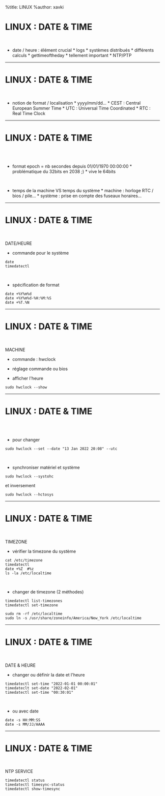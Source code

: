 %title: LINUX
%author: xavki


# LINUX : DATE & TIME

<br>

* date / heure : élément crucial
		* logs
		* systèmes distribués
		* différents calculs
		* gettimeoftheday
		* tellement important 
				* NTP/PTP

-----------------------------------------------------------------

# LINUX : DATE & TIME

<br>

* notion de format / localisation
		* yyyy/mm/dd...
		* CEST : Central European Summer Time
		* UTC : Universal Time Coordinated
		* RTC : Real Time Clock

-----------------------------------------------------------------

# LINUX : DATE & TIME

<br>
<br>

* format epoch = nb secondes depuis 01/01/1970 00:00:00
		* problématique du 32bits en 2038 ;)
		* vive le 64bits

<br>

* temps de la machine VS temps du système
		* machine : horloge RTC / bios / pile...
		* système : prise en compte des fuseaux horaires...

--------------------------------------------------------------------------------

# LINUX : DATE & TIME

<br>

DATE/HEURE

* commande pour le système

```
date
timedatectl
```

<br>

* spécification de format

```
date +%Y%m%d
date +%Y%m%d-%H:%M:%S
date +%T.%N
```

--------------------------------------------------------------------------------

# LINUX : DATE & TIME

<br>

MACHINE

* commande : hwclock

* réglage commande ou bios

* afficher l'heure

```
sudo hwclock --show
```

--------------------------------------------------------------------------------

# LINUX : DATE & TIME

<br>

<br>

* pour changer

```
sudo hwclock --set --date "13 Jan 2022 20:08" --utc
```

<br>

* synchroniser matériel et système

```
sudo hwclock --systohc
```

et inversement

```
sudo hwclock --hctosys
```

--------------------------------------------------------------------------------

# LINUX : DATE & TIME

<br>

TIMEZONE

* vérifier la timezone du système

```
cat /etc/timezone
timedatectl
date +%Z  #%z
ls -la /etc/localtime
```

<br>

* changer de timezone (2 méthodes)

```
timedatectl list-timezones
timedatectl set-timezone 

sudo rm -rf /etc/localtime
sudo ln -s /usr/share/zoneinfo/America/New_York /etc/localtime
```

--------------------------------------------------------------------------------

# LINUX : DATE & TIME

<br>

DATE & HEURE

* changer ou définir la date et l'heure

```
timedatectl set-time "2022-01-01 00:00:01"
timedateclt set-date "2022-02-01"
timedatectl set-time "00:30:01"
```

<br>

* ou avec date 

```
date -s HH:MM:SS
date -s MM/JJ/AAAA
```

--------------------------------------------------------------------------------

# LINUX : DATE & TIME

<br>

NTP SERVICE

```
timedatectl status
timedatectl timesync-status
timedatectl show-timesync
```


